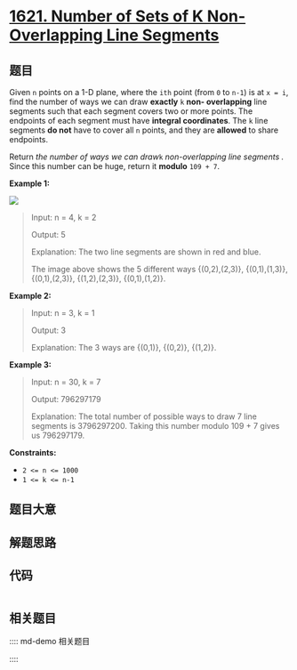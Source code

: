 # [1621. Number of Sets of K Non-Overlapping Line Segments](https://leetcode.com/problems/number-of-sets-of-k-non-overlapping-line-segments)

## 题目

Given `n` points on a 1-D plane, where the `ith` point (from `0` to `n-1`) is
at `x = i`, find the number of ways we can draw **exactly** `k` **non-
overlapping** line segments such that each segment covers two or more points.
The endpoints of each segment must have **integral coordinates**. The `k` line
segments **do not** have to cover all `n` points, and they are **allowed** to
share endpoints.

Return _the number of ways we can draw_`k` _non-overlapping line segments_ _._
Since this number can be huge, return it **modulo** `109 + 7`.



**Example 1:**

![](https://assets.leetcode.com/uploads/2020/09/07/ex1.png)

> Input: n = 4, k = 2
> 
> Output: 5
> 
> Explanation: The two line segments are shown in red and blue.
> 
> The image above shows the 5 different ways {(0,2),(2,3)}, {(0,1),(1,3)}, {(0,1),(2,3)}, {(1,2),(2,3)}, {(0,1),(1,2)}.

**Example 2:**

> Input: n = 3, k = 1
> 
> Output: 3
> 
> Explanation: The 3 ways are {(0,1)}, {(0,2)}, {(1,2)}.

**Example 3:**

> Input: n = 30, k = 7
> 
> Output: 796297179
> 
> Explanation: The total number of possible ways to draw 7 line segments is 3796297200. Taking this number modulo 109 + 7 gives us 796297179.

**Constraints:**

  * `2 <= n <= 1000`
  * `1 <= k <= n-1`


## 题目大意

## 解题思路

## 代码

```javascript

```

## 相关题目

:::: md-demo 相关题目

::::
